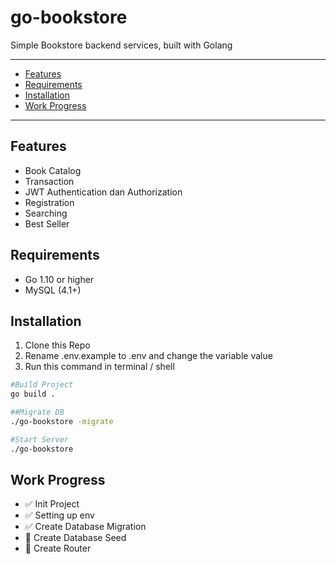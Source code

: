 # go-bookstore
Simple Bookstore backend services, built with Golang

----------------------------
* [Features](#features)
* [Requirements](#requirements)
* [Installation](#installation)
* [Work Progress](#work-progress)
----------------------------
## Features
* Book Catalog
* Transaction
* JWT Authentication dan Authorization
* Registration
* Searching
* Best Seller

## Requirements
  * Go 1.10 or higher
  * MySQL (4.1+)

## Installation
1. Clone this Repo
2. Rename .env.example to .env and change the variable value
3. Run this command in terminal / shell
```bash
#Build Project
go build .

##Migrate DB
./go-bookstore -migrate

#Start Server
./go-bookstore
```

## Work Progress
* :white_check_mark: Init Project
* :white_check_mark: Setting up env
* :white_check_mark: Create Database Migration
* :black_square_button: Create Database Seed
* :black_square_button: Create Router
